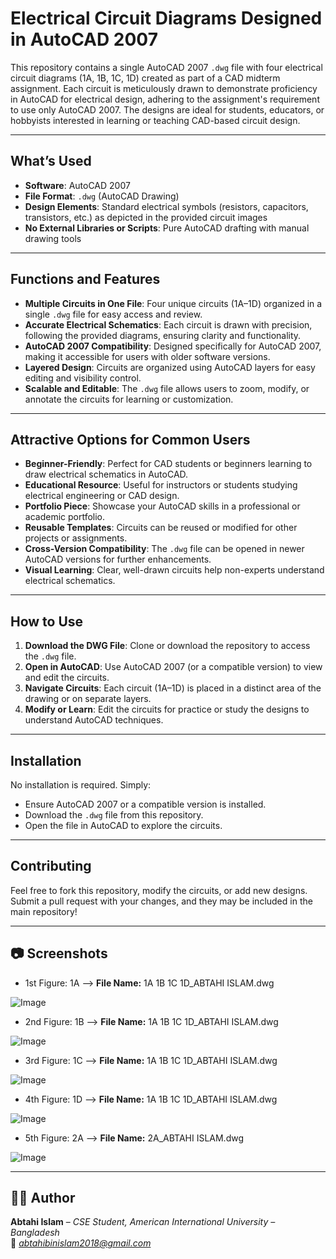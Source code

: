 # Electrical Circuit Diagrams Designed in AutoCAD 2007

This repository contains a single AutoCAD 2007 `.dwg` file with four electrical circuit diagrams (1A, 1B, 1C, 1D) created as part of a CAD midterm assignment. Each circuit is meticulously drawn to demonstrate proficiency in AutoCAD for electrical design, adhering to the assignment's requirement to use only AutoCAD 2007. The designs are ideal for students, educators, or hobbyists interested in learning or teaching CAD-based circuit design.

---

## What’s Used

- **Software**: AutoCAD 2007
- **File Format**: `.dwg` (AutoCAD Drawing)
- **Design Elements**: Standard electrical symbols (resistors, capacitors, transistors, etc.) as depicted in the provided circuit images
- **No External Libraries or Scripts**: Pure AutoCAD drafting with manual drawing tools

---

## Functions and Features
- **Multiple Circuits in One File**: Four unique circuits (1A–1D) organized in a single `.dwg` file for easy access and review.
- **Accurate Electrical Schematics**: Each circuit is drawn with precision, following the provided diagrams, ensuring clarity and functionality.
- **AutoCAD 2007 Compatibility**: Designed specifically for AutoCAD 2007, making it accessible for users with older software versions.
- **Layered Design**: Circuits are organized using AutoCAD layers for easy editing and visibility control.
- **Scalable and Editable**: The `.dwg` file allows users to zoom, modify, or annotate the circuits for learning or customization.

---

## Attractive Options for Common Users
- **Beginner-Friendly**: Perfect for CAD students or beginners learning to draw electrical schematics in AutoCAD.
- **Educational Resource**: Useful for instructors or students studying electrical engineering or CAD design.
- **Portfolio Piece**: Showcase your AutoCAD skills in a professional or academic portfolio.
- **Reusable Templates**: Circuits can be reused or modified for other projects or assignments.
- **Cross-Version Compatibility**: The `.dwg` file can be opened in newer AutoCAD versions for further enhancements.
- **Visual Learning**: Clear, well-drawn circuits help non-experts understand electrical schematics.

---

## How to Use
1. **Download the DWG File**: Clone or download the repository to access the `.dwg` file.
2. **Open in AutoCAD**: Use AutoCAD 2007 (or a compatible version) to view and edit the circuits.
3. **Navigate Circuits**: Each circuit (1A–1D) is placed in a distinct area of the drawing or on separate layers.
4. **Modify or Learn**: Edit the circuits for practice or study the designs to understand AutoCAD techniques.

---

## Installation
No installation is required. Simply:
- Ensure AutoCAD 2007 or a compatible version is installed.
- Download the `.dwg` file from this repository.
- Open the file in AutoCAD to explore the circuits.

---

## Contributing
Feel free to fork this repository, modify the circuits, or add new designs. Submit a pull request with your changes, and they may be included in the main repository!

---

## 📷 **Screenshots**
- 1st Figure: 1A  -->  **File Name:** 1A 1B 1C 1D_ABTAHI ISLAM.dwg

![Image](https://github.com/user-attachments/assets/501d2cea-74b5-40b5-818c-14f02392b11f)

- 2nd Figure: 1B  -->  **File Name:** 1A 1B 1C 1D_ABTAHI ISLAM.dwg

![Image](https://github.com/user-attachments/assets/4ac947fb-d90f-48bd-b5cb-ebdb32f8f238)

- 3rd Figure: 1C  -->  **File Name:** 1A 1B 1C 1D_ABTAHI ISLAM.dwg

![Image](https://github.com/user-attachments/assets/af72c3fd-55aa-473d-96a6-3f7221ad1a42)

- 4th Figure: 1D  -->  **File Name:** 1A 1B 1C 1D_ABTAHI ISLAM.dwg

![Image](https://github.com/user-attachments/assets/d006e9cf-89db-4e7b-bc0b-8e6b12746e1e)

- 5th Figure: 2A  -->  **File Name:** 2A_ABTAHI ISLAM.dwg

![Image](https://github.com/user-attachments/assets/c735dc67-1db8-4746-9bd0-a7b8df95dace)


---

## 👨‍💻 Author
**Abtahi Islam** – *CSE Student, American International University – Bangladesh*  
📧 *abtahibinislam2018@gmail.com*
